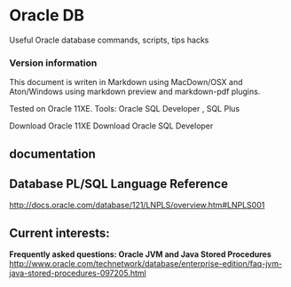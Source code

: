 # Oracle DB
Useful Oracle database commands, scripts, tips hacks

### Version information
This document is  writen in Markdown using MacDown/OSX and Aton/Windows using markdown preview and markdown-pdf plugins.

Tested on Oracle 11XE.
Tools: Oracle SQL Developer , SQL Plus

Download Oracle 11XE
Download Oracle SQL Developer

## documentation
## **Database PL/SQL Language Reference**  
http://docs.oracle.com/database/121/LNPLS/overview.htm#LNPLS001


## Current interests:

**Frequently asked questions: Oracle JVM and Java Stored Procedures**  
http://www.oracle.com/technetwork/database/enterprise-edition/faq-jvm-java-stored-procedures-097205.html
